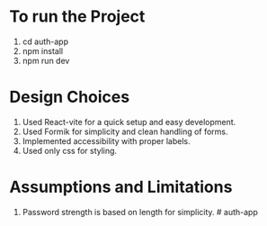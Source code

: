 # To run the Project

1. cd auth-app
2. npm install
3. npm run dev

# Design Choices

1. Used React-vite for a quick setup and easy development.
2. Used Formik for simplicity and clean handling of forms.
3. Implemented accessibility with proper labels.
4. Used only css for styling.

# Assumptions and Limitations
1. Password strength is based on length for simplicity.
#   a u t h - a p p  
 
